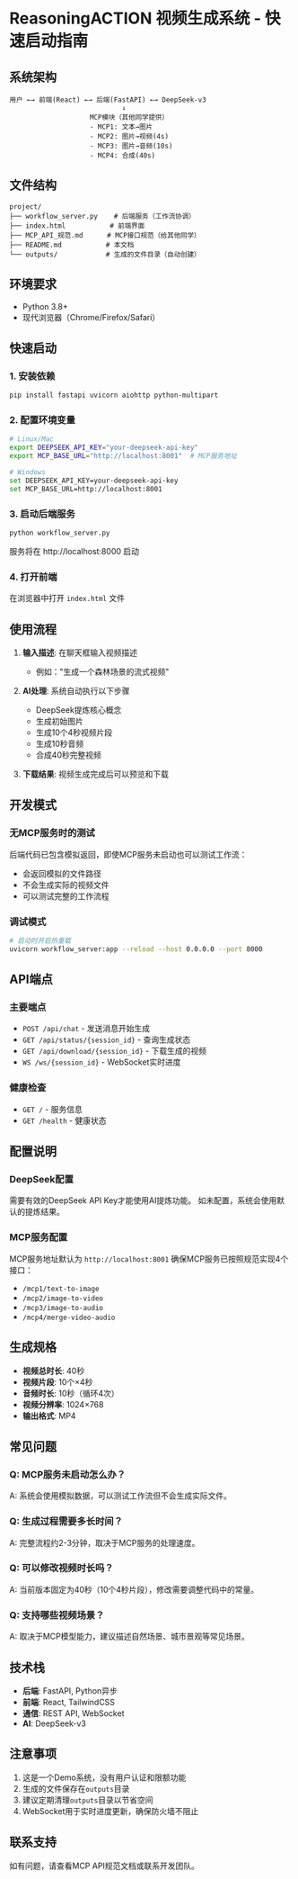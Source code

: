 # ReasoningACTION 视频生成系统 - 快速启动指南

## 系统架构
```
用户 ←→ 前端(React) ←→ 后端(FastAPI) ←→ DeepSeek-v3
                            ↓
                    MCP模块（其他同学提供）
                    - MCP1: 文本→图片
                    - MCP2: 图片→视频(4s)
                    - MCP3: 图片→音频(10s)  
                    - MCP4: 合成(40s)
```

## 文件结构
```
project/
├── workflow_server.py    # 后端服务（工作流协调）
├── index.html           # 前端界面
├── MCP_API_规范.md      # MCP接口规范（给其他同学）
├── README.md           # 本文档
└── outputs/            # 生成的文件目录（自动创建）
```

## 环境要求
- Python 3.8+
- 现代浏览器（Chrome/Firefox/Safari）

## 快速启动

### 1. 安装依赖
```bash
pip install fastapi uvicorn aiohttp python-multipart
```

### 2. 配置环境变量
```bash
# Linux/Mac
export DEEPSEEK_API_KEY="your-deepseek-api-key"
export MCP_BASE_URL="http://localhost:8001"  # MCP服务地址

# Windows
set DEEPSEEK_API_KEY=your-deepseek-api-key
set MCP_BASE_URL=http://localhost:8001
```

### 3. 启动后端服务
```bash
python workflow_server.py
```
服务将在 http://localhost:8000 启动

### 4. 打开前端
在浏览器中打开 `index.html` 文件

## 使用流程

1. **输入描述**: 在聊天框输入视频描述
   - 例如："生成一个森林场景的流式视频"

2. **AI处理**: 系统自动执行以下步骤
   - DeepSeek提炼核心概念
   - 生成初始图片
   - 生成10个4秒视频片段
   - 生成10秒音频
   - 合成40秒完整视频

3. **下载结果**: 视频生成完成后可以预览和下载

## 开发模式

### 无MCP服务时的测试
后端代码已包含模拟返回，即使MCP服务未启动也可以测试工作流：
- 会返回模拟的文件路径
- 不会生成实际的视频文件
- 可以测试完整的工作流程

### 调试模式
```bash
# 启动时开启热重载
uvicorn workflow_server:app --reload --host 0.0.0.0 --port 8000
```

## API端点

### 主要端点
- `POST /api/chat` - 发送消息开始生成
- `GET /api/status/{session_id}` - 查询生成状态
- `GET /api/download/{session_id}` - 下载生成的视频
- `WS /ws/{session_id}` - WebSocket实时进度

### 健康检查
- `GET /` - 服务信息
- `GET /health` - 健康状态

## 配置说明

### DeepSeek配置
需要有效的DeepSeek API Key才能使用AI提炼功能。
如未配置，系统会使用默认的提炼结果。

### MCP服务配置
MCP服务地址默认为 `http://localhost:8001`
确保MCP服务已按照规范实现4个接口：
- `/mcp1/text-to-image`
- `/mcp2/image-to-video`
- `/mcp3/image-to-audio`
- `/mcp4/merge-video-audio`

## 生成规格
- **视频总时长**: 40秒
- **视频片段**: 10个×4秒
- **音频时长**: 10秒（循环4次）
- **视频分辨率**: 1024×768
- **输出格式**: MP4

## 常见问题

### Q: MCP服务未启动怎么办？
A: 系统会使用模拟数据，可以测试工作流但不会生成实际文件。

### Q: 生成过程需要多长时间？
A: 完整流程约2-3分钟，取决于MCP服务的处理速度。

### Q: 可以修改视频时长吗？
A: 当前版本固定为40秒（10个4秒片段），修改需要调整代码中的常量。

### Q: 支持哪些视频场景？
A: 取决于MCP模型能力，建议描述自然场景、城市景观等常见场景。

## 技术栈
- **后端**: FastAPI, Python异步
- **前端**: React, TailwindCSS
- **通信**: REST API, WebSocket
- **AI**: DeepSeek-v3

## 注意事项
1. 这是一个Demo系统，没有用户认证和限额功能
2. 生成的文件保存在`outputs`目录
3. 建议定期清理`outputs`目录以节省空间
4. WebSocket用于实时进度更新，确保防火墙不阻止

## 联系支持
如有问题，请查看MCP API规范文档或联系开发团队。